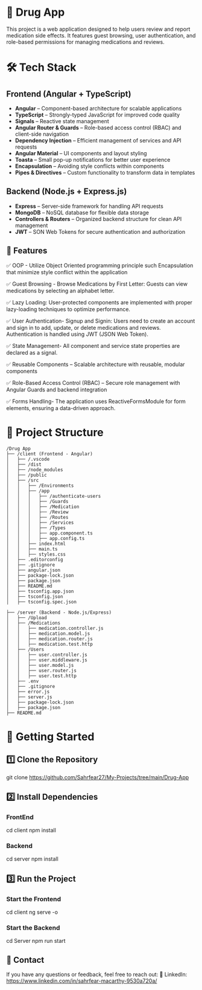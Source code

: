 # 🚀 Drug App

This project is a web application designed to help users review and report medication side effects. It features guest browsing, user authentication, and role-based permissions for managing medications and reviews.

# 🛠️ Tech Stack

## Frontend (Angular + TypeScript)

- **Angular** – Component-based architecture for scalable applications
- **TypeScript** – Strongly-typed JavaScript for improved code quality
- **Signals** – Reactive state management
- **Angular Router & Guards** – Role-based access control (RBAC) and client-side navigation
- **Dependency Injection** – Efficient management of services and API requests
- **Angular Material** – UI components and layout styling
- **Toasta** – Small pop-up notifications for better user experience
- **Encapsulation** – Avoiding style conflicts within components
- **Pipes & Directives** – Custom functionality to transform data in templates

## Backend (Node.js + Express.js)

- **Express** – Server-side framework for handling API requests
- **MongoDB** – NoSQL database for flexible data storage
- **Controllers & Routers** – Organized backend structure for clean API management
- **JWT** – SON Web Tokens for secure authentication and authorization

## 🌟 Features

✅ OOP - Utilize Object Oriented programming principle such Encapsulation that minimize style conflict within the application

✅ Guest Browsing - Browse Medications by First Letter: Guests can view medications by selecting an alphabet letter.

✅ Lazy Loading: User-protected components are implemented with proper lazy-loading techniques to optimize performance.

✅ User Authentication- Signup and Signin: Users need to create an account and sign in to add, update, or delete medications and reviews. Authentication is handled using JWT (JSON Web Token).

✅ State Management- All component and service state properties are declared as a signal.

✅ Reusable Components – Scalable architecture with reusable, modular components

✅ Role-Based Access Control (RBAC) – Secure role management with Angular Guards and backend integration

✅ Forms Handling- The application uses ReactiveFormsModule for form elements, ensuring a data-driven approach.

# 📂 Project Structure

```plaintext
/Drug App
├── /client (Frontend - Angular)
│   ├── /.vscode
│   ├── /dist
│   ├── /node_modules
│   ├── /public
│   ├── /src
│   │   ├── /Environments
│   │   ├── /app
│   │   │   ├── /authenticate-users
│   │   │   ├── /Guards
│   │   │   ├── /Medication
│   │   │   ├── /Review
│   │   │   ├── /Routes
│   │   │   ├── /Services
│   │   │   ├── /Types
│   │   │   ├── app.component.ts
│   │   │   ├── app.config.ts
│   │   ├── index.html
│   │   ├── main.ts
│   │   ├── styles.css
│   ├── .editorconfig
│   ├── .gitignore
│   ├── angular.json
│   ├── package-lock.json
│   ├── package.json
│   ├── README.md
│   ├── tsconfig.app.json
│   ├── tsconfig.json
│   ├── tsconfig.spec.json

├── /server (Backend - Node.js/Express)
│   ├── /Upload
│   ├── /Medications
│   │   ├── medication.controller.js
│   │   ├── medication.model.js
│   │   ├── medication.router.js
│   │   ├── medication.test.http
│   ├── /Users
│   │   ├── user.controller.js
│   │   ├── user.middleware.js
│   │   ├── user.model.js
│   │   ├── user.router.js
│   │   ├── user.test.http
│   ├── .env
│   ├── .gitignore
│   ├── error.js
│   ├── server.js
│   ├── package-lock.json
│   ├── package.json
├── README.md

```

# 🚀 Getting Started

## 1️⃣ Clone the Repository

git clone https://github.com/Sahrfear27/My-Projects/tree/main/Drug-App

## 2️⃣ Install Dependencies

### FrontEnd

cd client
npm install

### Backend

cd server
npm install

## 3️⃣ Run the Project

### Start the Frontend

cd client
ng serve -o

### Start the Backend

cd Server
npm run start

## 📨 Contact

If you have any questions or feedback, feel free to reach out:
💼 LinkedIn: https://www.linkedin.com/in/sahrfear-macarthy-9530a720a/
